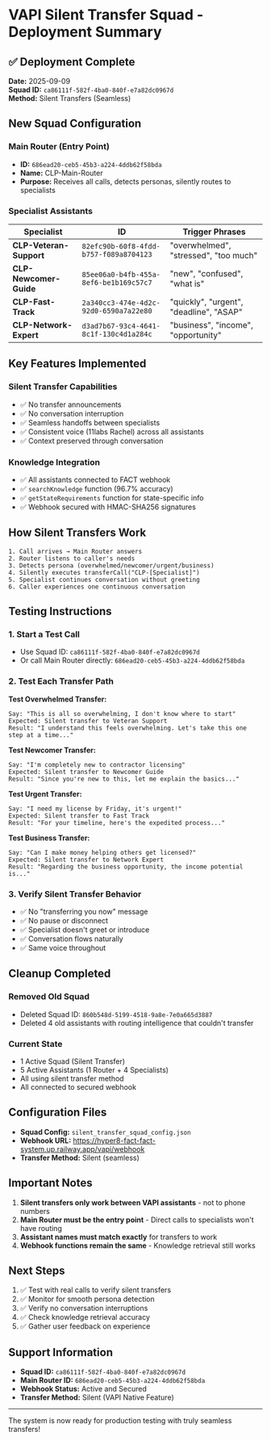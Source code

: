 # VAPI Silent Transfer Squad - Deployment Summary

## ✅ Deployment Complete

**Date:** 2025-09-09  
**Squad ID:** `ca86111f-582f-4ba0-840f-e7a82dc0967d`  
**Method:** Silent Transfers (Seamless)

## New Squad Configuration

### Main Router (Entry Point)
- **ID:** `686ead20-ceb5-45b3-a224-4ddb62f58bda`
- **Name:** CLP-Main-Router
- **Purpose:** Receives all calls, detects personas, silently routes to specialists

### Specialist Assistants

| Specialist | ID | Trigger Phrases |
|-----------|-----|----------------|
| **CLP-Veteran-Support** | `82efc90b-60f8-4fdd-b757-f089a8704123` | "overwhelmed", "stressed", "too much" |
| **CLP-Newcomer-Guide** | `85ee06a0-b4fb-455a-8ef6-be1b169c57c7` | "new", "confused", "what is" |
| **CLP-Fast-Track** | `2a340cc3-474e-4d2c-92d0-6590a7a22e80` | "quickly", "urgent", "deadline", "ASAP" |
| **CLP-Network-Expert** | `d3ad7b67-93c4-4641-8c1f-130c4d1a284c` | "business", "income", "opportunity" |

## Key Features Implemented

### Silent Transfer Capabilities
- ✅ No transfer announcements
- ✅ No conversation interruption  
- ✅ Seamless handoffs between specialists
- ✅ Consistent voice (11labs Rachel) across all assistants
- ✅ Context preserved through conversation

### Knowledge Integration
- ✅ All assistants connected to FACT webhook
- ✅ `searchKnowledge` function (96.7% accuracy)
- ✅ `getStateRequirements` function for state-specific info
- ✅ Webhook secured with HMAC-SHA256 signatures

## How Silent Transfers Work

```
1. Call arrives → Main Router answers
2. Router listens to caller's needs
3. Detects persona (overwhelmed/newcomer/urgent/business)
4. Silently executes transferCall("CLP-[Specialist]")
5. Specialist continues conversation without greeting
6. Caller experiences one continuous conversation
```

## Testing Instructions

### 1. Start a Test Call
- Use Squad ID: `ca86111f-582f-4ba0-840f-e7a82dc0967d`
- Or call Main Router directly: `686ead20-ceb5-45b3-a224-4ddb62f58bda`

### 2. Test Each Transfer Path

**Test Overwhelmed Transfer:**
```
Say: "This is all so overwhelming, I don't know where to start"
Expected: Silent transfer to Veteran Support
Result: "I understand this feels overwhelming. Let's take this one step at a time..."
```

**Test Newcomer Transfer:**
```
Say: "I'm completely new to contractor licensing"
Expected: Silent transfer to Newcomer Guide
Result: "Since you're new to this, let me explain the basics..."
```

**Test Urgent Transfer:**
```
Say: "I need my license by Friday, it's urgent!"
Expected: Silent transfer to Fast Track
Result: "For your timeline, here's the expedited process..."
```

**Test Business Transfer:**
```
Say: "Can I make money helping others get licensed?"
Expected: Silent transfer to Network Expert
Result: "Regarding the business opportunity, the income potential is..."
```

### 3. Verify Silent Transfer Behavior

- ✅ No "transferring you now" message
- ✅ No pause or disconnect
- ✅ Specialist doesn't greet or introduce
- ✅ Conversation flows naturally
- ✅ Same voice throughout

## Cleanup Completed

### Removed Old Squad
- Deleted Squad ID: `860b548d-5199-4518-9a8e-7e0a665d3887`
- Deleted 4 old assistants with routing intelligence that couldn't transfer

### Current State
- 1 Active Squad (Silent Transfer)
- 5 Active Assistants (1 Router + 4 Specialists)
- All using silent transfer method
- All connected to secured webhook

## Configuration Files

- **Squad Config:** `silent_transfer_squad_config.json`
- **Webhook URL:** https://hyper8-fact-fact-system.up.railway.app/vapi/webhook
- **Transfer Method:** Silent (seamless)

## Important Notes

1. **Silent transfers only work between VAPI assistants** - not to phone numbers
2. **Main Router must be the entry point** - Direct calls to specialists won't have routing
3. **Assistant names must match exactly** for transfers to work
4. **Webhook functions remain the same** - Knowledge retrieval still works

## Next Steps

1. ✅ Test with real calls to verify silent transfers
2. ✅ Monitor for smooth persona detection
3. ✅ Verify no conversation interruptions
4. ✅ Check knowledge retrieval accuracy
5. ✅ Gather user feedback on experience

## Support Information

- **Squad ID:** `ca86111f-582f-4ba0-840f-e7a82dc0967d`
- **Main Router ID:** `686ead20-ceb5-45b3-a224-4ddb62f58bda`
- **Webhook Status:** Active and Secured
- **Transfer Method:** Silent (VAPI Native Feature)

---

The system is now ready for production testing with truly seamless transfers!